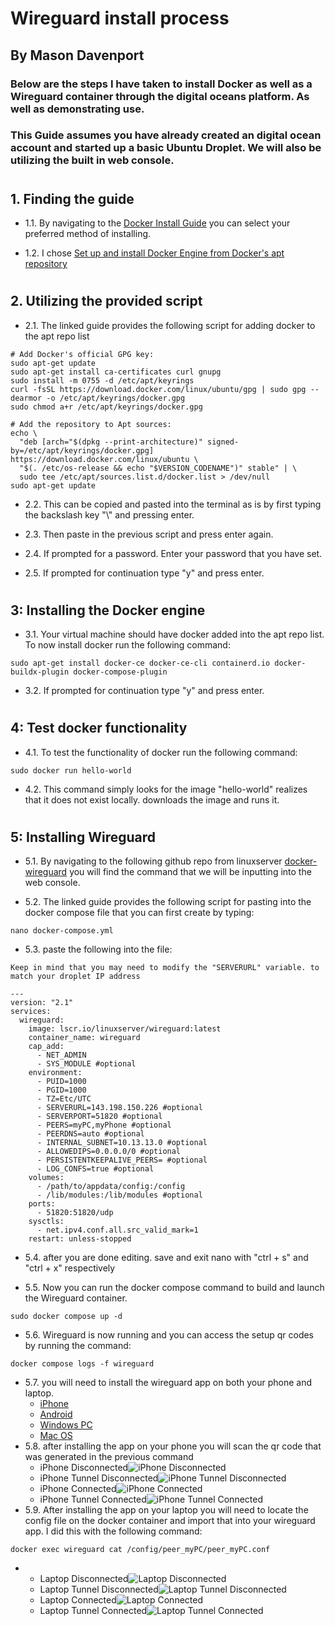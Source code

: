 # Wireguard install process
## By Mason Davenport

### Below are the steps I have taken to install Docker as well as a Wireguard container through the digital oceans platform. As well as demonstrating use.
### This Guide assumes you have already created an digital ocean account and started up a basic Ubuntu Droplet. We will also be utilizing the built in web console.
#

## 1. Finding the guide

- 1.1. By navigating to the [Docker Install Guide](https://docs.docker.com/engine/install/ubuntu/#install-using-the-repository) you can select your preferred method of installing. 

- 1.2. I chose [Set up and install Docker Engine from Docker's apt repository](https://docs.docker.com/engine/install/ubuntu/#install-using-the-repository)

#

## 2. Utilizing the provided script

- 2.1. The linked guide provides the following script for adding docker to the apt repo list
```
# Add Docker's official GPG key:
sudo apt-get update
sudo apt-get install ca-certificates curl gnupg
sudo install -m 0755 -d /etc/apt/keyrings
curl -fsSL https://download.docker.com/linux/ubuntu/gpg | sudo gpg --dearmor -o /etc/apt/keyrings/docker.gpg
sudo chmod a+r /etc/apt/keyrings/docker.gpg

# Add the repository to Apt sources:
echo \
  "deb [arch="$(dpkg --print-architecture)" signed-by=/etc/apt/keyrings/docker.gpg] https://download.docker.com/linux/ubuntu \
  "$(. /etc/os-release && echo "$VERSION_CODENAME")" stable" | \
  sudo tee /etc/apt/sources.list.d/docker.list > /dev/null
sudo apt-get update
```

- 2.2. This can be copied and pasted into the terminal as is by first typing the backslash key "\\" and pressing enter.

- 2.3. Then paste in the previous script and press enter again.  
    
- 2.4. If prompted for a password. Enter your password that you have set.

- 2.5. If prompted for continuation type "y" and press enter.

#


## 3: Installing the Docker engine
 - 3.1. Your virtual machine should have docker added into the apt repo list. To now install docker run the following command: 

```
sudo apt-get install docker-ce docker-ce-cli containerd.io docker-buildx-plugin docker-compose-plugin
```
- 3.2. If prompted for continuation type "y" and press enter.

#
## 4: Test docker functionality
 - 4.1. To test the functionality of docker run the following command:
 ```
sudo docker run hello-world
 ```
- 4.2. This command simply looks for the image "hello-world" realizes that it does not exist locally. downloads the image and runs it.

#
## 5: Installing Wireguard
- 5.1. By navigating to the following github repo from linuxserver [docker-wireguard](https://github.com/linuxserver/docker-wireguard#docker-cli-click-here-for-more-info) you will find the command that we will be inputting into the web console.

- 5.2. The linked guide provides the following script for pasting into the docker compose file that you can first create by typing:
```
nano docker-compose.yml
```
- 5.3. paste the following into the file:

`Keep in mind that you may need to modify the "SERVERURL" variable. to match your droplet IP address`
```
---
version: "2.1"
services:
  wireguard:
    image: lscr.io/linuxserver/wireguard:latest
    container_name: wireguard
    cap_add:
      - NET_ADMIN
      - SYS_MODULE #optional
    environment:
      - PUID=1000
      - PGID=1000
      - TZ=Etc/UTC
      - SERVERURL=143.198.150.226 #optional
      - SERVERPORT=51820 #optional
      - PEERS=myPC,myPhone #optional
      - PEERDNS=auto #optional
      - INTERNAL_SUBNET=10.13.13.0 #optional
      - ALLOWEDIPS=0.0.0.0/0 #optional
      - PERSISTENTKEEPALIVE_PEERS= #optional
      - LOG_CONFS=true #optional
    volumes:
      - /path/to/appdata/config:/config
      - /lib/modules:/lib/modules #optional
    ports:
      - 51820:51820/udp
    sysctls:
      - net.ipv4.conf.all.src_valid_mark=1
    restart: unless-stopped
```

- 5.4. after you are done editing. save and exit nano with "ctrl + s" and "ctrl + x" respectively

- 5.5. Now you can run the docker compose command to build and launch the Wireguard container.
```
sudo docker compose up -d
```
- 5.6. Wireguard is now running and you can access the setup qr codes by running the command:
```
docker compose logs -f wireguard
```
- 5.7. you will need to install the wireguard app on both your phone and laptop.
    - [iPhone](https://itunes.apple.com/us/app/wireguard/id1441195209?ls=1&mt=8) 
    - [Android](https://play.google.com/store/apps/details?id=com.wireguard.android)
    - [Windows PC](https://download.wireguard.com/windows-client/wireguard-installer.exe)
    - [Mac OS](https://itunes.apple.com/us/app/wireguard/id1451685025?ls=1&mt=12)
- 5.8. after installing the app on your phone you will scan the qr code that was generated in the previous command
    - iPhone Disconnected![iPhone Disconnected](./iPhone_Disconnected.jpg)
    - iPhone Tunnel Disconnected![iPhone Tunnel Disconnected](./iPhone_Tunnel_Disconnected.png)
    - iPhone Connected![iPhone Connected](./iPhone_Connected.png)
    - iPhone Tunnel Connected![iPhone Tunnel Connected](./iPhone_Tunnel_Connected.png)
- 5.9. After installing the app on your laptop you will need to locate the config file on the docker container and import that into your wireguard app. I did this with the following command:
```
docker exec wireguard cat /config/peer_myPC/peer_myPC.conf
```
- 
    - Laptop Disconnected![Laptop Disconnected](./Laptop_Disconnected.png)
    - Laptop Tunnel Disconnected![Laptop Tunnel Disconnected](./Laptop_Tunnel_Disconnected.png)
    - Laptop Connected![Laptop Connected](./Laptop_Connected.png)
    - Laptop Tunnel Connected![Laptop Tunnel Connected](./Laptop_Tunnel_Connected.png)
#